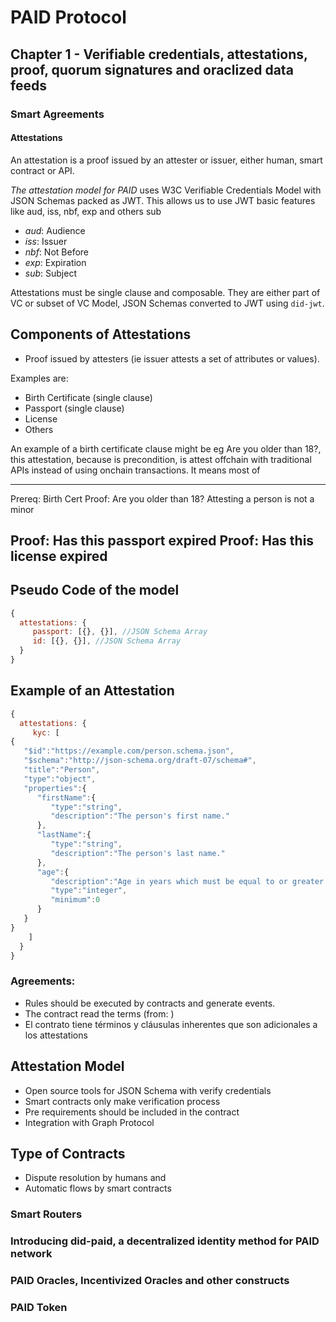 # PAID Protocol

## Chapter 1 - Verifiable credentials, attestations, proof, quorum signatures and oraclized data feeds


### Smart Agreements

#### Attestations
An attestation is a proof issued by an attester or issuer, either human, smart contract or API.

*The attestation model for PAID* uses W3C Verifiable Credentials Model with JSON Schemas packed as JWT. This allows us to use JWT basic features like aud, iss, nbf, exp and others sub

- *aud*: Audience
- *iss*: Issuer
- *nbf*: Not Before
- *exp*: Expiration
- *sub*: Subject


Attestations must be single clause and composable. They are either part of VC or subset of VC Model, JSON Schemas converted to JWT using `did-jwt`.

## Components of Attestations
- Proof issued by attesters (ie issuer attests a set of attributes or values).

Examples are:
- Birth Certificate (single clause)
- Passport (single clause)
- License
- Others 

An example of a birth certificate clause might be eg Are you older than 18?, this attestation, because is precondition, is attest offchain with traditional APIs instead of using onchain transactions. It means most of 

----------------------------------
Prereq: Birth Cert
Proof: Are you older than 18?
Attesting a person is not a minor

Proof: Has this passport expired
Proof: Has this license  expired
----------------------------------


## Pseudo Code of the model
```javascript
{
  attestations: { 
     passport: [{}, {}], //JSON Schema Array
     id: [{}, {}], //JSON Schema Array
  }
}

```

## Example of an Attestation
```javascript
{
  attestations: { 
     kyc: [
{
   "$id":"https://example.com/person.schema.json",
   "$schema":"http://json-schema.org/draft-07/schema#",
   "title":"Person",
   "type":"object",
   "properties":{
      "firstName":{
         "type":"string",
         "description":"The person's first name."
      },
      "lastName":{
         "type":"string",
         "description":"The person's last name."
      },
      "age":{
         "description":"Age in years which must be equal to or greater than zero.",
         "type":"integer",
         "minimum":0
      }
   }
}
    ]
  }
}

```


### Agreements: 
- Rules should be executed by contracts and generate events.
- The contract read the terms (from: )
- El contrato tiene términos y cláusulas inherentes que son adicionales a los attestations 

## Attestation Model
- Open source tools for JSON Schema with verify credentials
- Smart contracts only make verification process
- Pre requirements should be included in the contract 
- Integration with Graph Protocol

## Type of Contracts
- Dispute resolution by humans and 
- Automatic flows by smart contracts








### Smart Routers

### Introducing did-paid, a decentralized identity method for PAID network

### PAID Oracles, Incentivized Oracles and other constructs


### PAID Token


